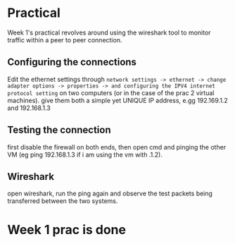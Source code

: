 # Practical
Week 1's practical revolves around using the wireshark tool to monitor traffic within a peer to peer connection.

## Configuring the connections
Edit the ethernet settings through ```network settings -> ethernet -> change adapter options -> properties -> and configuring the IPV4 internet protocol setting``` on two computers (or in the case of the prac 2 virtual machines). give them both a simple yet UNIQUE IP address, e.gg 192.169.1.2 and 192.168.1.3

## Testing the connection
first disable the firewall on both ends, then open cmd and pinging the other VM (eg ping 192.168.1.3 if i am using the vm with .1.2).

## Wireshark
open wireshark, run the ping again and observe the test packets being transferred between the two systems.

# Week 1 prac is done